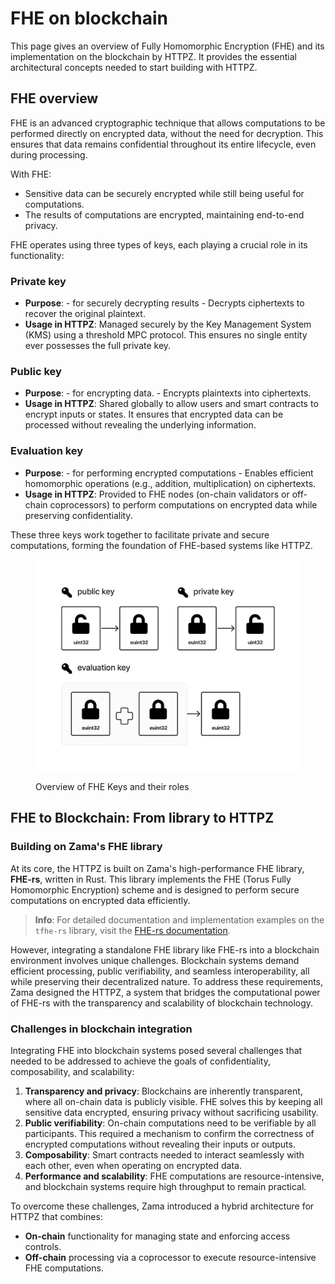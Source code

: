 # FHE on blockchain

This page gives an overview of Fully Homomorphic Encryption (FHE) and its implementation on the blockchain by HTTPZ. It provides the essential architectural concepts needed to start building with HTTPZ.

## **FHE overview**

FHE is an advanced cryptographic technique that allows computations to be performed directly on encrypted data, without the need for decryption. This ensures that data remains confidential throughout its entire lifecycle, even during processing.

With FHE:

- Sensitive data can be securely encrypted while still being useful for computations.
- The results of computations are encrypted, maintaining end-to-end privacy.

FHE operates using three types of keys, each playing a crucial role in its functionality:

### **Private key**

- **Purpose**: - for securely decrypting results - Decrypts ciphertexts to recover the original plaintext.
- **Usage in HTTPZ**: Managed securely by the Key Management System (KMS) using a threshold MPC protocol. This ensures no single entity ever possesses the full private key.

### **Public key**

- **Purpose**: - for encrypting data. - Encrypts plaintexts into ciphertexts.
- **Usage in HTTPZ**: Shared globally to allow users and smart contracts to encrypt inputs or states. It ensures that encrypted data can be processed without revealing the underlying information.

### **Evaluation key**

- **Purpose**: - for performing encrypted computations - Enables efficient homomorphic operations (e.g., addition, multiplication) on ciphertexts.
- **Usage in HTTPZ**: Provided to FHE nodes (on-chain validators or off-chain coprocessors) to perform computations on encrypted data while preserving confidentiality.

These three keys work together to facilitate private and secure computations, forming the foundation of FHE-based systems like HTTPZ.

<figure><img src="../../.gitbook/assets/keys_fhe.png" alt="FHE Keys Overview"><figcaption><p>Overview of FHE Keys and their roles</p></figcaption></figure>

## **FHE to Blockchain: From library to HTTPZ**

### **Building on Zama's FHE library**

At its core, the HTTPZ is built on Zama's high-performance FHE library, **FHE-rs**, written in Rust. This library implements the FHE (Torus Fully Homomorphic Encryption) scheme and is designed to perform secure computations on encrypted data efficiently.

> **Info**: For detailed documentation and implementation examples on the `tfhe-rs` library, visit the [FHE-rs documentation](https://docs.zama.ai/tfhe-rs).

However, integrating a standalone FHE library like FHE-rs into a blockchain environment involves unique challenges. Blockchain systems demand efficient processing, public verifiability, and seamless interoperability, all while preserving their decentralized nature. To address these requirements, Zama designed the HTTPZ, a system that bridges the computational power of FHE-rs with the transparency and scalability of blockchain technology.

### **Challenges in blockchain integration**

Integrating FHE into blockchain systems posed several challenges that needed to be addressed to achieve the goals of confidentiality, composability, and scalability:

1. **Transparency and privacy**: Blockchains are inherently transparent, where all on-chain data is publicly visible. FHE solves this by keeping all sensitive data encrypted, ensuring privacy without sacrificing usability.
2. **Public verifiability**: On-chain computations need to be verifiable by all participants. This required a mechanism to confirm the correctness of encrypted computations without revealing their inputs or outputs.
3. **Composability**: Smart contracts needed to interact seamlessly with each other, even when operating on encrypted data.
4. **Performance and scalability**: FHE computations are resource-intensive, and blockchain systems require high throughput to remain practical.

To overcome these challenges, Zama introduced a hybrid architecture for HTTPZ that combines:

- **On-chain** functionality for managing state and enforcing access controls.
- **Off-chain** processing via a coprocessor to execute resource-intensive FHE computations.
